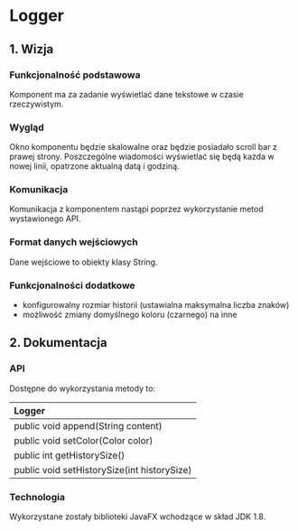 # Logger
## 1. Wizja
### Funkcjonalność podstawowa
Komponent ma za zadanie wyświetlać dane tekstowe w czasie rzeczywistym.
### Wygląd
Okno komponentu będzie skalowalne oraz będzie posiadało scroll bar z prawej strony. Poszczególne wiadomości wyświetlać się będą każda w nowej linii, opatrzone aktualną datą i godziną.
### Komunikacja
Komunikacja z komponentem nastąpi poprzez wykorzystanie metod wystawionego API.
### Format danych wejściowych
Dane wejściowe to obiekty klasy String.
### Funkcjonalności dodatkowe
- konfigurowalny rozmiar historii (ustawialna maksymalna liczba znaków)
- możliwość zmiany domyślnego koloru (czarnego) na inne

## 2. Dokumentacja
### API
Dostępne do wykorzystania metody to:

|Logger|
|:-----|
|public void append(String content)|
|public void setColor(Color color)|
|public int getHistorySize()|
|public void setHistorySize(int historySize)|

### Technologia
Wykorzystane zostały biblioteki JavaFX wchodzące w skład JDK 1.8.
